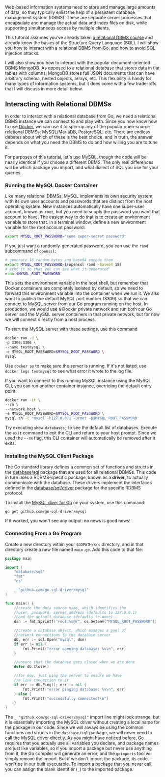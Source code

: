 Web-based information systems need to store and manage large amounts of data, so they typically enlist the help of a persistent database management system (DBMS). These are separate server processes that encapsulate and manage the actual data and index files on disk, while supporting simultaneous access by multiple clients.

This tutorial assumes you've already taken [a relational DBMS course](https://www.washington.edu/students/crscat/info.html#info340) and already know the basics of the Structure Query Language (SQL). I will show you how to interact with a relational DBMS from Go, and how to avoid SQL injection attacks.

I will also show you how to interact with the popular document-oriented DBMS MongoDB. As opposed to a relational database that stores data in flat tables with columns, MongoDB stores full JSON documents that can have arbitrary schema, nested objects, arrays, etc. This flexibility is handy for many types of information systems, but it does come with a few trade-offs that I will discuss in more detail below.

## Interacting with Relational DBMSs

In order to interact with a relational database from Go, we need a relational DBMS instance we can connect to and play with. Since you now know how to use [Docker](../docker/), we can use it to spin-up any of the popular open-source relational DBMSs: MySQL/MariaDB, PostgreSQL, etc. There are endless debates about which of these is the best choice, and in truth, the answer depends on what you need the DBMS to do and how willing you are to tune it. 

For purposes of this tutorial, let's use MySQL, though the code will be nearly identical if you choose a different DBMS. The only real differences will be which package you import, and what dialect of SQL you use for your queries.

### Running the MySQL Docker Container

Like many relational DBMSs, MySQL implements its own security system, with its own user accounts and passwords that are distinct from the host operating system. New instances automatically have one super-user account, known as `root`, but you need to supply the password you want that account to have. The easiest way to do that is to create an environment variable to store that. In a terminal window, define a new environment variable for the root account password:

```bash
export MYSQL_ROOT_PASSWORD="some super-secret password"
```

If you just want a randomly-generated password, you can use the `rand` subcommand of `openssl`:

```bash
# generate 18 random bytes and base64 encode them
export MYSQL_ROOT_PASSWORD=$(openssl rand -base64 18)
# echo it so that you can see what it generated
echo $MYSQL_ROOT_PASSWORD
```

This sets the environment variable in the host shell, but remember that Docker containers are completely isolated by default, so we need to forward this environment variable into the container when we run it. We also want to publish the default MySQL port number (3306) so that we can connect to MySQL server from our Go program running on the host. In production, we would use a Docker private network and run both our Go server and the MySQL server containers in that private network, but for now we will connect directly from a host process.

To start the MySQL server with these settings, use this command

```bash
docker run -d \
-p 3306:3306 \
--name testmysql \
-e MYSQL_ROOT_PASSWORD=$MYSQL_ROOT_PASSWORD \
mysql
```

Use `docker ps` to make sure the server is running. If it's not listed, use `docker logs testmysql` to see what error it wrote to the log file.

If you want to connect to this running MySQL instance using the MySQL CLI, you can run another container instance, overriding the default entry point:

```bash
docker run -it \
--rm \
--network host \
-e MYSQL_ROOT_PASSWORD=$MYSQL_ROOT_PASSWORD \
mysql sh -c 'mysql -h127.0.0.1 -uroot -p$MYSQL_ROOT_PASSWORD'
```

Try executing `show databases;` to see the default list of databases. Execute the `exit` command to exit the CLI and return to your host prompt. Since we used the `--rm` flag, this CLI container will automatically be removed after it exits.

### Installing the MySQL Client Package

The Go standard library defines a common set of functions and structs in the [database/sql](https://golang.org/pkg/database/sql/) package that are used for all relational DBMSs. This code in turn uses a RDBMS-specific package, known as a **driver**, to actually communicate with the database. These drivers implement the interfaces defined in the [database/sql/driver](https://golang.org/pkg/database/sql/driver/) package for the specific RDBMS protocol.

To install the [MySQL diver for Go](https://github.com/go-sql-driver/mysql) on your system, use this command:

```bash
go get github.com/go-sql-driver/mysql
```

If it worked, you won't see any output: no news is good news!

### Connecting From a Go Program

Create a new directory within your `$GOPATH/src` directory, and in that directory create a new file named `main.go`. Add this code to that file:

```go
package main

import (
	"database/sql"
	"fmt"
	"os"

	_ "github.com/go-sql-driver/mysql"
)

func main() {
	//create the data source name, which identifies the
	//user, password, server address (defaults to 127.0.0.1)
	//and the default database (defaults to none)
	dsn := fmt.Sprintf("root:%s@/", os.Getenv("MYSQL_ROOT_PASSWORD"))

	//create a database object, which manages a pool of
	//network connections to the database server
	db, err := sql.Open("mysql", dsn)
	if err != nil {
		fmt.Printf("error opening database: %v\n", err)
	}

	//ensure that the database gets closed when we are done
	defer db.Close()

	//for now, just ping the server to ensure we have
	//a live connection to it
	if err := db.Ping(); err != nil {
		fmt.Printf("error pinging database: %v\n", err)
	} else {
		fmt.Printf("successfully connected!\n")
	}
}
```

The `_ "github.com/go-sql-driver/mysql"` import line might look strange, but it is essentially importing the MySQL driver without creating a local name for the package in our code. Since we will always be using the common functions and structs in the `database/sql` package, we will never need to call the MySQL driver directly. As you might have noticed before, Go requires that you actually use all variables you declare, and package names are just like variables, so if you import a package but never use anything from it, the Go compiler will generate an error, and the `goimports` tool will simply remove the import. But if we don't import the package, its code won't be in our built executable. To import a package that you never call, you can assign the blank identifier (`_`) to the imported package.



